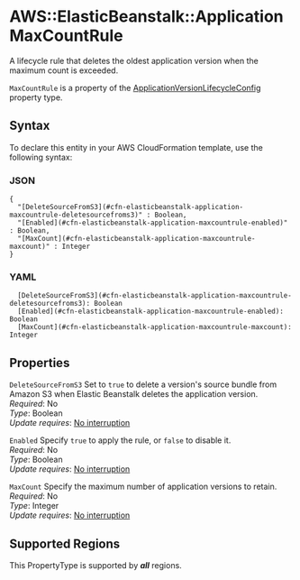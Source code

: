# AWS::ElasticBeanstalk::Application MaxCountRule<a name="aws-properties-elasticbeanstalk-application-maxcountrule"></a>

A lifecycle rule that deletes the oldest application version when the maximum count is exceeded\.

 `MaxCountRule` is a property of the [ApplicationVersionLifecycleConfig](https://docs.aws.amazon.com/AWSCloudFormation/latest/UserGuide/aws-properties-elasticbeanstalk-application-applicationversionlifecycleconfig.html) property type\.

## Syntax<a name="aws-properties-elasticbeanstalk-application-maxcountrule-syntax"></a>

To declare this entity in your AWS CloudFormation template, use the following syntax:

### JSON<a name="aws-properties-elasticbeanstalk-application-maxcountrule-syntax.json"></a>

```
{
  "[DeleteSourceFromS3](#cfn-elasticbeanstalk-application-maxcountrule-deletesourcefroms3)" : Boolean,
  "[Enabled](#cfn-elasticbeanstalk-application-maxcountrule-enabled)" : Boolean,
  "[MaxCount](#cfn-elasticbeanstalk-application-maxcountrule-maxcount)" : Integer
}
```

### YAML<a name="aws-properties-elasticbeanstalk-application-maxcountrule-syntax.yaml"></a>

```
  [DeleteSourceFromS3](#cfn-elasticbeanstalk-application-maxcountrule-deletesourcefroms3): Boolean
  [Enabled](#cfn-elasticbeanstalk-application-maxcountrule-enabled): Boolean
  [MaxCount](#cfn-elasticbeanstalk-application-maxcountrule-maxcount): Integer
```

## Properties<a name="aws-properties-elasticbeanstalk-application-maxcountrule-properties"></a>

`DeleteSourceFromS3`  <a name="cfn-elasticbeanstalk-application-maxcountrule-deletesourcefroms3"></a>
Set to `true` to delete a version's source bundle from Amazon S3 when Elastic Beanstalk deletes the application version\.  
*Required*: No  
*Type*: Boolean  
*Update requires*: [No interruption](https://docs.aws.amazon.com/AWSCloudFormation/latest/UserGuide/using-cfn-updating-stacks-update-behaviors.html#update-no-interrupt)

`Enabled`  <a name="cfn-elasticbeanstalk-application-maxcountrule-enabled"></a>
Specify `true` to apply the rule, or `false` to disable it\.  
*Required*: No  
*Type*: Boolean  
*Update requires*: [No interruption](https://docs.aws.amazon.com/AWSCloudFormation/latest/UserGuide/using-cfn-updating-stacks-update-behaviors.html#update-no-interrupt)

`MaxCount`  <a name="cfn-elasticbeanstalk-application-maxcountrule-maxcount"></a>
Specify the maximum number of application versions to retain\.  
*Required*: No  
*Type*: Integer  
*Update requires*: [No interruption](https://docs.aws.amazon.com/AWSCloudFormation/latest/UserGuide/using-cfn-updating-stacks-update-behaviors.html#update-no-interrupt)

## Supported Regions

This PropertyType is supported by ***all*** regions.
